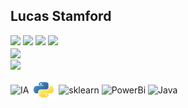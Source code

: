 ## Lucas Stamford
<div> 
  <a href="https://instagram.com/lucasstamford" target="_blank"><img src="https://img.shields.io/badge/-Instagram-%23E4405F?style=for-the-badge&logo=instagram&logoColor=white" target="_blank"></a>
 <a href="https://discord.com/channels/@lucasstamford" target="_blank"><img src="https://img.shields.io/badge/Discord-7289DA?style=for-the-badge&logo=discord&logoColor=white" target="_blank"></a> 
  <a href = "mailto:lpstamford@gmail.com"><img src="https://img.shields.io/badge/-Gmail-%23333?style=for-the-badge&logo=gmail&logoColor=white" target="_blank"></a>
  <a href="https://www.linkedin.com/in/LucasStamford" target="_blank"><img src="https://img.shields.io/badge/-LinkedIn-%230077B5?style=for-the-badge&logo=linkedin&logoColor=white" target="_blank"></a>  
</div>

 <div>
  <a href="https://github.com/LucasStamford">
  <img align="center" height="180em" src="https://github-readme-stats.vercel.app/api?username=LucasStamford&show_icons=true&theme=react&include_all_commits=true&count_private=true"/>
  <br/>
  <img align="center" src="https://github-readme-stats.anuraghazra1.vercel.app/api/top-langs/?username=LucasStamford&layout=compact&theme=react" />
</a></div>
<div style="display: inline_block"><br>
  <img align="center" alt="IA" height="35" width="30" src="https://img.icons8.com/ios/452/artificial-intelligence.png">
  <img align="center" alt="Python" height="30" width="40" src="https://raw.githubusercontent.com/devicons/devicon/master/icons/python/python-original.svg">
  <img align="center" alt="sklearn" height="30" width="40" src="https://upload.wikimedia.org/wikipedia/commons/thumb/0/05/Scikit_learn_logo_small.svg/1200px-Scikit_learn_logo_small.svg.png">
  <img align="center" alt="PowerBi" height="30" width="30" src="https://img.icons8.com/ios/452/power-bi.png">
  <img align="center" alt="Java" height="40" width="40" src="https://cdn.iconscout.com/icon/free/png-256/java-60-1174953.png">
</div>
  
  ##

